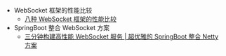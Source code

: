 - WebSocket 框架的性能比较
    - [八种 WebSocket 框架的性能比较](https://cloud.tencent.com/developer/article/1376872)
- SpringBoot 整合 WebSocket 方案
    - [三分钟构建高性能 WebSocket 服务 | 超优雅的 SpringBoot 整合 Netty 方案](https://cloud.tencent.com/developer/article/1370821)